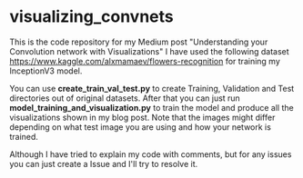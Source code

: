 # visualizing_convnets
This is the code repository for my Medium post "Understanding your Convolution network with Visualizations"
I have used the following dataset https://www.kaggle.com/alxmamaev/flowers-recognition for training my InceptionV3 model.

You can use **create_train_val_test.py** to create Training, Validation and Test directories out of original datasets.
After that you can just run **model_training_and_visualization.py** to train the model and produce all the visualizations
shown in my blog post. Note that the images might differ depending on what test image you are using and how your network
is trained.

Although I have tried to explain my code with comments, but for any issues you can just create a Issue and I'll try to
resolve it.
